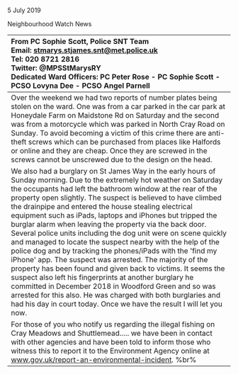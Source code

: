 5 July 2019

Neighbourhood Watch News

| From PC Sophie Scott, Police SNT Team <br>Email: stmarys.stjames.snt@met.police.uk <br>Tel: 020 8721 2816 <br>Twitter: @MPSStMarysRY <br>Dedicated Ward Officers: PC Peter Rose - PC Sophie Scott - PCSO Lovyna Dee - PCSO Angel Parnell                                                                                                                                                                                                                                                                                                                                                                                                                                                                                                                                                                                                                                                                                                                                                                                   |
| :------------------------------------------------------------------------------------------------------------------------------------------------------------------------------------------------------------------------------------------------------------------------------------------------------------------------------------------------------------------------------------------------------------------------------------------------------------------------------------------------------------------------------------------------------------------------------------------------------------------------------------------------------------------------------------------------------------------------------------------------------------------------------------------------------------------------------------------------------------------------------------------------------------------------------------------------------------------------------------------------------------------------- |
| Over the weekend we had two reports of number plates being stolen on the ward. One was from a car parked in the car park at Honeydale Farm on Maidstone Rd on Saturday and the second was from a motorcycle which was parked in North Cray Road on Sunday. To avoid becoming a victim of this crime there are anti-theft screws which can be purchased from places like Halfords or online and they are cheap. Once they are screwed in the screws cannot be unscrewed due to the design on the head.                                                                                                                                                                                                                                                                                                                                                                                                                                                                                                                      |
| We also had a burglary on St James Way in the early hours of Sunday morning. Due to the extremely hot weather on Saturday the occupants had left the bathroom window at the rear of the property open slightly. The suspect is believed to have climbed the drainpipe and entered the house stealing electrical equipment such as iPads, laptops and iPhones but tripped the burglar alarm when leaving the property via the back door. Several police units including the dog unit were on scene quickly and managed to locate the suspect nearby with the help of the police dog and by tracking the phones/iPads with the 'find my iPhone' app. The suspect was arrested. The majority of the property has been found and given back to victims. It seems the suspect also left his fingerprints at another burglary he committed in December 2018 in Woodford Green and so was arrested for this also. He was charged with both burglaries and had his day in court today. Once we have the result I will let you now. |
| For those of you who notify us regarding the illegal fishing on Cray Meadows and Shuttlemead..... we have been in contact with other agencies and have been told to inform those who witness this to report it to the Environment Agency online at <br>www.gov.uk/report-an-environmental-incident. %br%                                                                                                                                                                                                                                                                                                                                                                                                                                                                                                                                                                                                                                                                                                                   |

